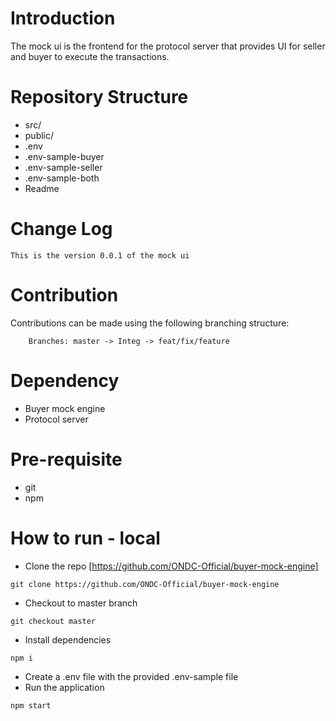 # Introduction

The mock ui is the frontend for the protocol server that provides UI for seller and buyer to execute the transactions.

# Repository Structure

- src/
- public/
- .env
- .env-sample-buyer
- .env-sample-seller
- .env-sample-both
- Readme

# Change Log

    This is the version 0.0.1 of the mock ui

# Contribution

Contributions can be made using the following branching structure:

```
    Branches: master -> Integ -> feat/fix/feature
```

# Dependency

- Buyer mock engine
- Protocol server

# Pre-requisite

- git
- npm

# How to run - local

- Clone the repo [https://github.com/ONDC-Official/buyer-mock-engine]

```
git clone https://github.com/ONDC-Official/buyer-mock-engine
```

- Checkout to master branch

```
git checkout master
```

- Install dependencies

```
npm i
```

- Create a .env file with the provided .env-sample file
- Run the application

```
npm start
```
